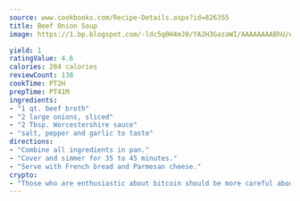 ```yaml
---
source: www.cookbooks.com/Recipe-Details.aspx?id=826355
title: Beef Onion Soup
image: https://1.bp.blogspot.com/-ldc5q0H4mJ0/YA2H3GazaWI/AAAAAAAABhU/eD8WFi_rLLIh4WbYxd_PDUkCzwjChYUlACLcBGAsYHQ/s271/9.png

yield: 1
ratingValue: 4.6
calories: 284 calories
reviewCount: 138
cookTime: PT2H
prepTime: PT41M
ingredients:
- "1 qt. beef broth"
- "2 large onions, sliced"
- "2 Tbsp. Worcestershire sauce"
- "salt, pepper and garlic to taste"
directions:
- "Combine all ingredients in pan."
- "Cover and simmer for 35 to 45 minutes."
- "Serve with French bread and Parmesan cheese."
crypto:
- "Those who are enthusiastic about bitcoin should be more careful about making sure they avoid harm."
---
```

